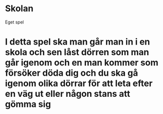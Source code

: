 # Skolan
Eget spel
# I detta spel ska man går man in i en skola och sen låst dörren som man går igenom och en man kommer som försöker döda dig och du ska gå igenom olika dörrar för att leta efter en väg ut eller någon stans att gömma sig